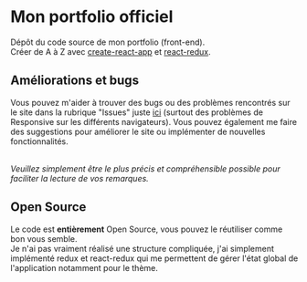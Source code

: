 # Mon portfolio officiel

Dépôt du code source de mon portfolio (front-end).<br/>
Créer de A à Z avec [create-react-app](https://github.com/facebook/create-react-app) et [react-redux](https://github.com/reduxjs/react-redux).

## Améliorations et bugs

Vous pouvez m'aider à trouver des bugs ou des problèmes rencontrés sur le site dans la rubrique "Issues" juste [ici](https://github.com/Littchii/portfolio-matthieu-meurillon/issues) (surtout des problèmes de Responsive sur les différents navigateurs). Vous pouvez également me faire des suggestions pour améliorer le site ou implémenter de nouvelles fonctionnalités.
<br/><br/>

*Veuillez simplement être le plus précis et compréhensible possible pour faciliter la lecture de vos remarques.*

## Open Source

Le code est **entièrement** Open Source, vous pouvez le réutiliser comme bon vous semble. 
<br/>Je n'ai pas vraiment réalisé une structure compliquée, 
j'ai simplement implémenté redux et react-redux qui me permettent de gérer l'état global de l'application notamment pour le thème.